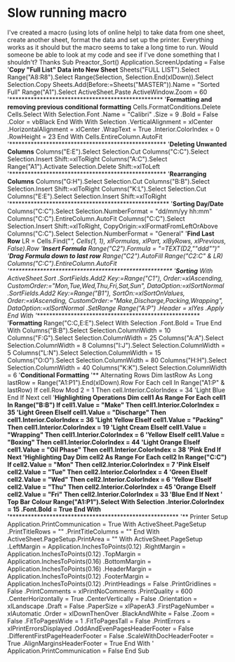 
# Slow running macro

I've created a macro (using lots of online help) to take data from one sheet, create another sheet, format the data and set up the printer.
Everything works as it should but the macro seems to take a long time to run.
Would someone be able to look at my code and see if I've done something that I shouldn't?
Thanks
Sub Preactor_Sort()
    Application.ScreenUpdating = False
'**Copy "Full List" Data into New Sheet**
    Sheets("FULL LIST").Select
    Range("A8:R8").Select
    Range(Selection, Selection.End(xlDown)).Select
    Selection.Copy
    Sheets.Add(Before:=Sheets("MASTER")).Name = "Sorted Full"
    Range("A1").Select
    ActiveSheet.Paste
    ActiveWindow.Zoom = 60
'**************************************************
'**Formatting and removing previous conditional formatting**
    Cells.FormatConditions.Delete
    Cells.Select
    With Selection.Font
        .Name = "Calibri"
        .Size = 9
        .Bold = False
        .Color = vbBlack
    End With
    With Selection
        .VerticalAlignment = xlCenter
        .HorizontalAlignment = xlCenter
        .WrapText = True
        .Interior.ColorIndex = 0
        .RowHeight = 23
    End With
    Cells.EntireColumn.AutoFit
'***************************************************
'**Deleting Unwanted Columns**
    Columns("E:E").Select
    Selection.Cut
    Columns("C:C").Select
    Selection.Insert Shift:=xlToRight
    Columns("A:C").Select
    Range("A1").Activate
    Selection.Delete Shift:=xlToLeft
'***************************************************
'**Rearranging Columns**
    Columns("G:H").Select
    Selection.Cut
    Columns("B:B").Select
    Selection.Insert Shift:=xlToRight
    Columns("K:L").Select
    Selection.Cut
    Columns("E:E").Select
    Selection.Insert Shift:=xlToRight
'****************************************************
'**Sorting Day/Date**
    Columns("C:C").Select
    Selection.NumberFormat = "dd/mm/yy hh:mm"
    Columns("C:C").EntireColumn.AutoFit
    Columns("C:C").Select
    Selection.Insert Shift:=xlToRight, CopyOrigin:=xlFormatFromLeftOrAbove
    Columns("C:C").Select
    Selection.NumberFormat = "General"
    '**Find Last Row**
    LR = Cells.Find("*", Cells(1, 1), xlFormulas, xlPart, xlByRows, xlPrevious, False).Row
    '**Insert Formula**
    Range("C2").Formula = "=TEXT(D2,""ddd"")"
    '**Drag Formula down to last row**
    Range("C2").AutoFill Range("C2:C" & LR)
    Columns("C:C").EntireColumn.AutoFit
'*****************************************************
'**Sorting**
    With ActiveSheet.Sort
        .SortFields.Add2 Key:=Range("C1"), Order:=xlAscending, CustomOrder:="Mon,Tue,Wed,Thu,Fri,Sat,Sun", DataOption:=xlSortNormal
        .SortFields.Add2 Key:=Range("B1"), SortOn:=xlSortOnValues, Order:=xlAscending, CustomOrder:="Make,Discharge,Packing,Wrapping", DataOption:=xlSortNormal
        .SetRange Range("A:P")
        .Header = xlYes
        .Apply
    End With
'******************************************************
'**Formatting**
    Range("C:C,E:E").Select
    With Selection
        .Font.Bold = True
    End With
    Columns("B:B").Select
    Selection.ColumnWidth = 10
    Columns("F:G").Select
    Selection.ColumnWidth = 25
    Columns("A:A").Select
    Selection.ColumnWidth = 8
    Columns("I:J").Select
    Selection.ColumnWidth = 5
    Columns("L:N").Select
    Selection.ColumnWidth = 15
    Columns("O:O").Select
    Selection.ColumnWidth = 80
    Columns("H:H").Select
    Selection.ColumnWidth = 40
    Columns("K:K").Select
    Selection.ColumnWidth = 6
'**Conditional Formatting**
'** Alternating Rows
    Dim lastRow As Long
    lastRow = Range("A1:P1").End(xlDown).Row
    For Each cell In Range("A1:P" & lastRow)
        If cell.Row Mod 2 = 1 Then
            cell.Interior.ColorIndex = 34 'Light Blue
        End If
    Next cell
'**Highlighting Operations
    Dim cell1 As Range
    For Each cell1 In Range("B:B")
        If cell1.Value = "Make" Then
        cell1.Interior.ColorIndex = 35 'Light Green
        ElseIf cell1.Value = "Discharge" Then
        cell1.Interior.ColorIndex = 36 'Light Yellow
        ElseIf cell1.Value = "Packing" Then
        cell1.Interior.ColorIndex = 19 'Light Cream
        ElseIf cell1.Value = "Wrapping" Then
        cell1.Interior.ColorIndex = 6 'Yellow
        ElseIf cell1.Value = "Boxing" Then
        cell1.Interior.ColorIndex = 44 'Light Orange
        ElseIf cell1.Value = "Oil Phase" Then
        cell1.Interior.ColorIndex = 38 'Pink
        End If
    Next
'**Highlighting Day
    Dim cell2 As Range
    For Each cell2 In Range("C:C")
        If cell2.Value = "Mon" Then
        cell2.Interior.ColorIndex = 7 'Pink
        ElseIf cell2.Value = "Tue" Then
        cell2.Interior.ColorIndex = 4 'Green
        ElseIf cell2.Value = "Wed" Then
        cell2.Interior.ColorIndex = 6 'Yellow
        ElseIf cell2.Value = "Thu" Then
        cell2.Interior.ColorIndex = 45 'Orange
        ElseIf cell2.Value = "Fri" Then
        cell2.Interior.ColorIndex = 33 'Blue
        End If
    Next
'** Top Bar Colour
    Range("A1:P1").Select
    With Selection
        .Interior.ColorIndex = 15
        .Font.Bold = True
    End With
'*********************************************************
'** Printer Setup
    Application.PrintCommunication = True
    With ActiveSheet.PageSetup
        .PrintTitleRows = ""
        .PrintTitleColumns = ""
    End With
    ActiveSheet.PageSetup.PrintArea = ""
    With ActiveSheet.PageSetup
        .LeftMargin = Application.InchesToPoints(0.12)
        .RightMargin = Application.InchesToPoints(0.12)
        .TopMargin = Application.InchesToPoints(0.16)
        .BottomMargin = Application.InchesToPoints(0.16)
        .HeaderMargin = Application.InchesToPoints(0.12)
        .FooterMargin = Application.InchesToPoints(0.12)
        .PrintHeadings = False
        .PrintGridlines = False
        .PrintComments = xlPrintNoComments
        .PrintQuality = 600
        .CenterHorizontally = True
        .CenterVertically = False
        .Orientation = xlLandscape
        .Draft = False
        .PaperSize = xlPaperA3
        .FirstPageNumber = xlAutomatic
        .Order = xlDownThenOver
        .BlackAndWhite = False
        .Zoom = False
        .FitToPagesWide = 1
        .FitToPagesTall = False
        .PrintErrors = xlPrintErrorsDisplayed
        .OddAndEvenPagesHeaderFooter = False
        .DifferentFirstPageHeaderFooter = False
        .ScaleWithDocHeaderFooter = True
        .AlignMarginsHeaderFooter = True
    End With
   ' Application.PrintCommunication = False
End Sub



        